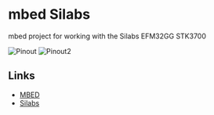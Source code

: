 # mbed Silabs

mbed project for working with the Silabs EFM32GG STK3700

![Pinout](http://developer.mbed.org/media/uploads/erinlegacy/xgiant-gecko-sch-01-01.png.pagespeed.ic.Jtx47V4TrJ.png)
![Pinout2](https://developer.mbed.org/media/uploads/anbugge/xstk3700-breakout.png.pagespeed.ic.h8tnIlASwu.png)

## Links
  * [MBED](developer.mbed.org/platforms/EFM32-Giant-Gecko/)
  * [Silabs](https://www.silabs.com/products/mcu/32-bit/efm32-giant-gecko/pages/efm32-giant-gecko.aspx)